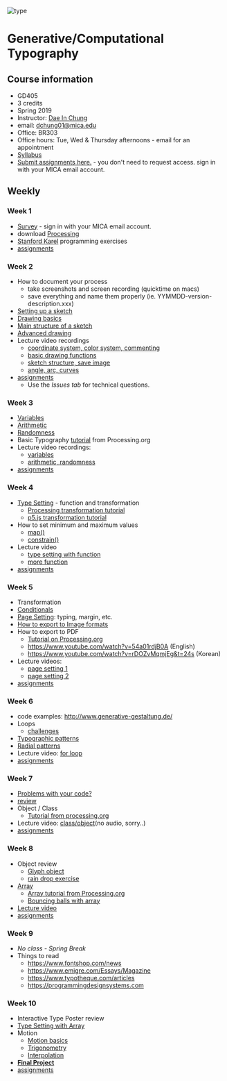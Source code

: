 ![type](images/type-anim.gif)

# Generative/Computational Typography

## Course information
- GD405
- 3 credits
- Spring 2019
- Instructor: [Dae In Chung](http://paperdove.com)
- email: [dchung01@mica.edu](mailto:dchung01@mica.edu)
- Office: BR303
- Office hours: Tue, Wed & Thursday afternoons - email for an appointment
- [Syllabus](files/MICA-19SP-GD405-Syllabus.pdf)
- [Submit assignments here.](https://drive.google.com/drive/folders/1j6vehzcndAXkGYJk5uqRFyi9MuVnvGwE?usp=sharing) - you don't need to request access. sign in with your MICA email account.


## Weekly

### Week 1
- [Survey](https://goo.gl/forms/dXS1OOjouX3uKIxD3) - sign in with your MICA email account.
- download [Processing](http://processing.org)
- [Stanford Karel](http://stanford.edu/%7Ecpiech/karel/learn.html) programming exercises
- [assignments](lectures/w1-assignments.md)

### Week 2
- How to document your process
  - take screenshots and screen recording (quicktime on macs)
  - save everything and name them properly (ie. YYMMDD-version-description.xxx)
- [Setting up a sketch](lectures/w2-setting-up-sketch.md)
- [Drawing basics](lectures/w2-drawing-basics.md) 
- [Main structure of a sketch](lectures/w2-main-structure.md)
- [Advanced drawing](lectures/w2-drawing-advanced.md)
- Lecture video recordings
  - [coordinate system, color system, commenting](https://youtu.be/uPo3v4kdSNo)
  - [basic drawing functions](https://youtu.be/S7aYGn3Ftuw)
  - [sketch structure, save image](https://youtu.be/kJitjKtY8nk)
  - [angle, arc, curves](https://youtu.be/C0pGhc-QRsg)
- [assignments](lectures/w2-assignments.md)
  - Use the *Issues tab* for technical questions.

### Week 3
- [Variables](lectures/w3-variables.md)
- [Arithmetic](lectures/w3-arithmetic.md)
- [Randomness](lectures/w3-randomness.md)
- Basic Typography [tutorial](https://processing.org/tutorials/typography/) from Processing.org
- Lecture video recordings:
  - [variables](https://youtu.be/KUmGGkVcol8)
  - [arithmetic, randomness](https://youtu.be/u4AmOhF9Yhg)
- [assignments](lectures/w3-assignments.md)

### Week 4
- [Type Setting](lectures/w3-type-setting.md) - function and transformation
  - [Processing transformation tutorial](https://processing.org/tutorials/transform2d/)
  - [p5.js transformation tutorial](https://creative-coding.decontextualize.com/transformations-and-functions/)
- How to set minimum and maximum values
  - [map()](https://processing.org/reference/map_.html)
  - [constrain()](https://processing.org/reference/constrain_.html)
- Lecture video
  - [type setting with function](https://youtu.be/jyKFifibP2s)
  - [more function](https://youtu.be/c6rEt68msTk)
- [assignments](lectures/w4-assignments.md)

### Week 5
- Transformation
- [Conditionals](lectures/w5-conditionals.md)
- [Page Setting](lectures/w5-page-setting.md): typing, margin, etc.
- [How to export to Image formats](lectures/w5-image-export.md)
- How to export to PDF
  - [Tutorial on Processing.org](https://processing.org/reference/libraries/pdf/index.html)
  - https://www.youtube.com/watch?v=54a01rdjB0A (English)
  - https://www.youtube.com/watch?v=rDOZvMqmjEg&t=24s (Korean)
- Lecture videos:
  - [page setting 1](https://youtu.be/FASFWMAeCdY)
  - [page setting 2](https://youtu.be/61zUl9q6bnA)
- [assignments](lectures/w5-assignments.md)


### Week 6
- code examples: http://www.generative-gestaltung.de/
- Loops
  - [challenges](lectures/w6-loop-challenge.md)
- [Typographic patterns](lectures/w6-type-patterns.md)
- [Radial patterns](lectures/w6-radial-patterns.md)
- Lecture video: [for loop](https://youtu.be/eWsSASuak94)
- [assignments](lectures/w6-assignments.md)


### Week 7
- [Problems with your code?](lectures/w7-problem-solving-tips.md)
- [review](lectures/w7-review.md)
- Object / Class
  - [Tutorial from processing.org](https://processing.org/tutorials/objects/)
- Lecture video: [class/object](https://youtu.be/WlfHcqO_YWc)(no audio, sorry..)
- [assignments](lectures/w7-assignments.md)


### Week 8
- Object review
  - [Glyph object](lectures/w8-object-glyph.md)
  - [rain drop exercise](lectures/w8-object-raindrop.md)
- [Array](lectures/w8-array.md)
  - [Array tutorial from Processing.org](https://processing.org/tutorials/arrays/)
  - [Bouncing balls with array](lectures/w8-array-bouncing-ball.md)
- [Lecture video](https://youtu.be/PQspGvEKLFI)
- [assignments](lectures/w8-assignments.md)

### Week 9
- *No class - Spring Break*
- Things to read
  - https://www.fontshop.com/news
  - https://www.emigre.com/Essays/Magazine
  - https://www.typotheque.com/articles
  - https://programmingdesignsystems.com
  

### Week 10
- Interactive Type Poster review
- [Type Setting with Array](lectures/w10-array-type-setting.md)
- Motion
  - [Motion basics](lectures/w10-motion.md)
  - [Trigonometry](lectures/w10-trigonometry.md)
  - [Interpolation](lectures/w10-interpolation.md)
- **[Final Project](lectures/proj-final.md)** 
- [assignments](lectures/w10-assignments.md)

  
<!--
### Week 11
- Final project initial research review
- [assignments](lectures/w11-assignments.md)


### Week 12
- Idea/research presentation
- Assignment
  - continue to develop your project. Present the first working prototype (not just a design mockup) next week. 
  
### Week 13
- Review prototypes
- Bitmap font: download [code examples](https://github.com/cdaein/mica-gd405/blob/spring2018/files/bitmap-font.zip).
- Assignment
  - continue to work on your project according to your schedule. Present the updated prototype next week.

### Week 14
- Review prototypes

### Week 15
- work in class
- Assignment:
  - Finish the project.
  - **TEST before you submit.** Make sure it's working correctly.
  - Prepare the final PDF presentation. Don't just show your work. Walk us through your process. Pretend the audience doesn't know anything. Rehearse what you will talk about.
  - Upload all the files on Google Drive. (code, other supporting materials and PDF documentation)
  
### Week 16
- Final presentation
-->

<!--    
- [animation transition example](http://codepen.io/cdaein/pen/gWadZG)
-->


